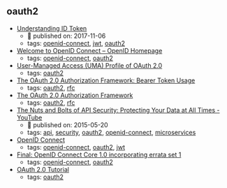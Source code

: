 oauth2 
---
* [Understanding ID Token](https://medium.com/@darutk/understanding-id-token-5f83f50fa02e)
    * :calendar: published on: 2017-11-06
    * tags: [openid-connect](../tags/openid-connect.md), [jwt](../tags/jwt.md), [oauth2](../tags/oauth2.md)
* [Welcome to OpenID Connect – OpenID Homepage](https://openid.net/connect/)
    * tags: [openid-connect](../tags/openid-connect.md), [oauth2](../tags/oauth2.md)
* [User-Managed Access (UMA) Profile of OAuth
    2.0](https://docs.kantarainitiative.org/uma/rec-uma-core.html)
    * tags: [oauth2](../tags/oauth2.md)
* [The OAuth 2.0 Authorization Framework: Bearer Token Usage](https://tools.ietf.org/html/rfc6750)
    * tags: [oauth2](../tags/oauth2.md), [rfc](../tags/rfc.md)
* [The OAuth 2.0 Authorization Framework](https://tools.ietf.org/html/rfc6749)
    * tags: [oauth2](../tags/oauth2.md), [rfc](../tags/rfc.md)
* [The Nuts and Bolts of API Security: Protecting Your Data at All Times - YouTube](https://www.youtube.com/watch?v=tj03NRM6SP8)
    * :calendar: published on: 2015-05-20
    * tags: [api](../tags/api.md), [security](../tags/security.md), [oauth2](../tags/oauth2.md), [openid-connect](../tags/openid-connect.md), [microservices](../tags/microservices.md)
* [OpenID Connect](https://auth0.com/docs/protocols/oidc)
    * tags: [openid-connect](../tags/openid-connect.md), [oauth2](../tags/oauth2.md), [jwt](../tags/jwt.md)
* [Final: OpenID Connect Core 1.0 incorporating errata set 1](https://openid.net/specs/openid-connect-core-1_0.html)
    * tags: [openid-connect](../tags/openid-connect.md), [oauth2](../tags/oauth2.md)
* [OAuth 2.0 Tutorial](http://tutorials.jenkov.com/oauth2/index.html)
    * tags: [oauth2](../tags/oauth2.md)
